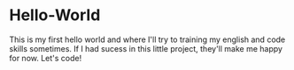 # Hello-World
This is my first hello world and where I'll try to training my english and code skills sometimes. If I had sucess in this little project, they'll make me happy for now. Let's code!
